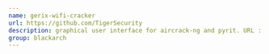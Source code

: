 ```yaml
---
name: gerix-wifi-cracker
url: https://github.com/TigerSecurity
description: graphical user interface for aircrack-ng and pyrit. URL : https://github.com/TigerSecurity Groups : blackarch blackarch-wireless blackarch-misc
group: blackarch
---
```

